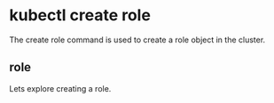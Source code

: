# kubectl create role

The create role command is used to create a role object in the cluster.

## role

Lets explore creating a role.

``` shell

```
